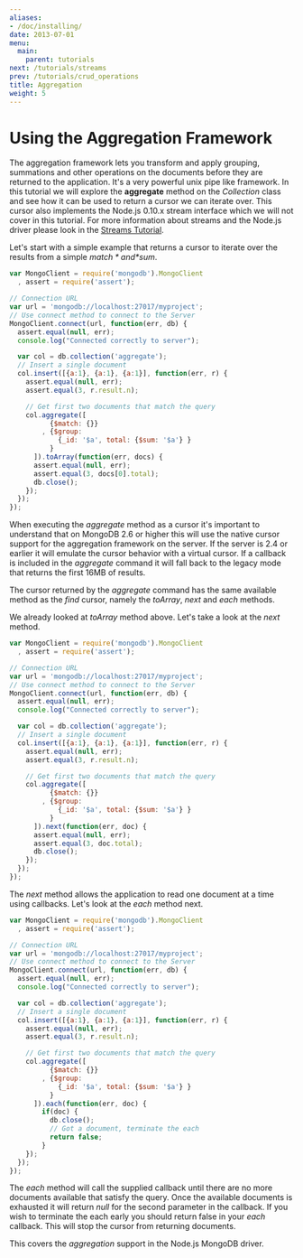 ```yaml
---
aliases:
- /doc/installing/
date: 2013-07-01
menu:
  main:
    parent: tutorials
next: /tutorials/streams
prev: /tutorials/crud_operations
title: Aggregation
weight: 5
---
```

# Using the Aggregation Framework
The aggregation framework lets you transform and apply grouping, summations and other operations on the documents before they are returned to the application. It's a very powerful unix pipe like framework. In this tutorial we will explore the **aggregate** method on the *Collection* class and see how it can be used to return a cursor we can iterate over. This cursor also implements the Node.js 0.10.x stream interface which we will not cover in this tutorial. For more information about streams and the Node.js driver please look in the [Streams Tutorial](/tutorials/streams).

Let's start with a simple example that returns a cursor to iterate over the results from a simple *$match* and *$sum*.

```js
var MongoClient = require('mongodb').MongoClient
  , assert = require('assert');

// Connection URL
var url = 'mongodb://localhost:27017/myproject';
// Use connect method to connect to the Server
MongoClient.connect(url, function(err, db) {
  assert.equal(null, err);
  console.log("Connected correctly to server");

  var col = db.collection('aggregate');
  // Insert a single document
  col.insert([{a:1}, {a:1}, {a:1}], function(err, r) {
    assert.equal(null, err);
    assert.equal(3, r.result.n);

    // Get first two documents that match the query
    col.aggregate([
          {$match: {}}
        , {$group:
            {_id: '$a', total: {$sum: '$a'} }
          }
      ]).toArray(function(err, docs) {
      assert.equal(null, err);
      assert.equal(3, docs[0].total);
      db.close();
    });
  });
});
```

When executing the *aggregate* method as a cursor it's important to understand that on MongoDB 2.6 or higher this will use the native cursor support for the aggregation framework on the server. If the server is 2.4 or earlier it will emulate the cursor behavior with a virtual cursor. If a callback is included in the *aggregate* command it will fall back to the legacy mode that returns the first 16MB of results.

The cursor returned by the *aggregate* command has the same available method as the *find* cursor, namely the *toArray*, *next* and *each* methods.

We already looked at *toArray* method above. Let's take a look at the *next* method.

```js
var MongoClient = require('mongodb').MongoClient
  , assert = require('assert');

// Connection URL
var url = 'mongodb://localhost:27017/myproject';
// Use connect method to connect to the Server
MongoClient.connect(url, function(err, db) {
  assert.equal(null, err);
  console.log("Connected correctly to server");

  var col = db.collection('aggregate');
  // Insert a single document
  col.insert([{a:1}, {a:1}, {a:1}], function(err, r) {
    assert.equal(null, err);
    assert.equal(3, r.result.n);

    // Get first two documents that match the query
    col.aggregate([
          {$match: {}}
        , {$group:
            {_id: '$a', total: {$sum: '$a'} }
          }
      ]).next(function(err, doc) {
      assert.equal(null, err);
      assert.equal(3, doc.total);
      db.close();
    });
  });
});
```

The *next* method allows the application to read one document at a time using callbacks. Let's look at the *each* method next.

```js
var MongoClient = require('mongodb').MongoClient
  , assert = require('assert');

// Connection URL
var url = 'mongodb://localhost:27017/myproject';
// Use connect method to connect to the Server
MongoClient.connect(url, function(err, db) {
  assert.equal(null, err);
  console.log("Connected correctly to server");

  var col = db.collection('aggregate');
  // Insert a single document
  col.insert([{a:1}, {a:1}, {a:1}], function(err, r) {
    assert.equal(null, err);
    assert.equal(3, r.result.n);

    // Get first two documents that match the query
    col.aggregate([
          {$match: {}}
        , {$group:
            {_id: '$a', total: {$sum: '$a'} }
          }
      ]).each(function(err, doc) {
        if(doc) {
          db.close();
          // Got a document, terminate the each
          return false;
        }
    });
  });
});
```

The *each* method will call the supplied callback until there are no more documents available that satisfy the query. Once the available documents is exhausted it will return *null* for the second parameter in the callback. If you wish to terminate the each early you should return false in your *each* callback. This will stop the cursor from returning documents.

This covers the *aggregation* support in the Node.js MongoDB driver.